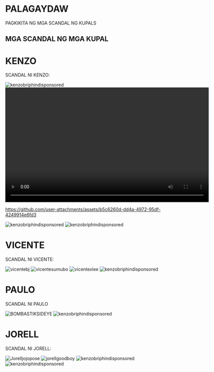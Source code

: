 # PALAGAYDAW

PAGKIKITA NG MGA SCANDAL NG KUPALS

## MGA SCANDAL NG MGA KUPAL

# KENZO

SCANDAL NI KENZO:

<img src="https://github.com/EstiloElton/test2.github.io/blob/main/image.png?raw=true" alt="kenzobriphindisponsored">

<video width="640" height="360" controls>
  <source src="https://github.com/EstiloElton/TEST.github.io/raw/refs/heads/main/369272533-b5c6260d-dd4a-4972-95df-4249914e6fd3.mov" type="video/mp4">
  Your browser does not support the video tag.
</video>

https://github.com/user-attachments/assets/b5c6260d-dd4a-4972-95df-4249914e6fd3

<img src="https://github.com/EstiloElton/test2.github.io/blob/main/image.png?raw=true" alt="kenzobriphindisponsored">

<img src="https://github.com/EstiloElton/test2.github.io/blob/main/image.png?raw=true" alt="kenzobriphindisponsored">

# VICENTE

SCANDAL NI VICENTE:

<img src="https://github.com/EstiloElton/test2.github.io/blob/main/457630375_518895251097024_6092384494066612367_n.jpg?raw=true" alt="vicentebj">

<img src="https://github.com/EstiloElton/test2.github.io/blob/main/458568332_916564940288570_523501116129610580_n.jpg?raw=true" alt="vicentesumubo">

<img src="https://github.com/EstiloElton/test2.github.io/blob/main/460141978_3729766187240500_4757205493074240560_n.jpg?raw=true" alt="vicentexlee">

<img src="https://github.com/EstiloElton/test2.github.io/blob/main/460175763_534390542300218_3095806430192151072_n.jpg?raw=true" alt="kenzobriphindisponsored">

# PAULO

SCANDAL NI PAULO

<img src="https://github.com/EstiloElton/test2.github.io/blob/main/459844296_2551807671681128_5540785220415951575_n%20(1).jpg?raw=true" alt="BOMBASTIKSIDEYE">

<img src="https://github.com/EstiloElton/test2.github.io/blob/main/image.png?raw=true" alt="kenzobriphindisponsored">

# JORELL

SCANDAL NI JORELL:

<img src="https://github.com/EstiloElton/test2.github.io/blob/main/456389115_8228892840521001_2348507443310782195_n.jpg?raw=true" alt="Jorelljojopose">

<img src="https://github.com/EstiloElton/test2.github.io/blob/main/458300965_370655736108561_3550762297648589468_n.jpg?raw=true" alt="jorellgoodboy">

<img src="https://github.com/EstiloElton/test2.github.io/blob/main/image.png?raw=true" alt="kenzobriphindisponsored">

<img src="https://github.com/EstiloElton/test2.github.io/blob/main/image.png?raw=true" alt="kenzobriphindisponsored">

